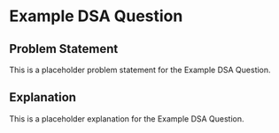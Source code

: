 # Example DSA Question

## Problem Statement
This is a placeholder problem statement for the Example DSA Question.

## Explanation
This is a placeholder explanation for the Example DSA Question. 